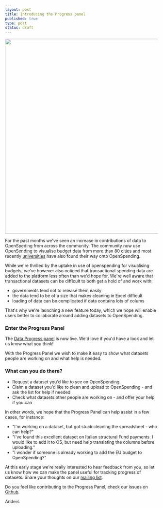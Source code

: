 ```yaml
---
layout: post
title: Introducing the Progress panel
published: true
type: post
status: draft
---
```


<img alt="" src="http://www.flickr.com/photos/94746900@N06/8736993520/in/photostream/lightbox/" title="The Progress Panel" class="alignnone" width="640" height="640" />

For the past months we've seen an increase in contributions of data to OpenSpeding from across the community. The community now use OpenSending to visualise budget data from more than [80 cities](http://apps.openspending.org/maps/) and most recently [universities](http://openspending.org/ugr-spending) have also found their way onto OpenSpending.

While we're thrilled by the uptake in use of openspending for visualising budgets, we've however also noticed that transactional spending data are added to the platform less often than we'd hope for. We're well aware that transactional datasets can be difficult to both get a hold of and work with:
- governments tend not to release them easily 
- the data tend to be of a size that makes cleaning in Excel difficult
- loading of data can be complicated if data contains lots of colums

That's why we're launching a new feature today, which we hope will enable users better to collaborate around adding datasets to OpenSpending.

### Enter the Progress Panel
The [Data Progress panel](http://progress.openspending.org/) is now live. We'd love if you'd have a look and let us know what you think! 

With the Progress Panel we wish to make it easy to show what datasets people are working on and what help is needed. 

### What can you do there?
- Request a dataset you'd like to see on OpenSpending. 
- Claim a dataset you'd like to clean and upload to OpenSpending - and ask the list for help if needed
- Check what datasets other people are working on - and offer your help if you can

In other words, we hope that the Progress Panel can help assist in a few cases, for instance:
- "I'm working on a dataset, but got stuck cleaning the spreadsheet - who can help?"
- "I've found this excellent dataset on Italian structural Fund payments. I would like to add it to OS, but need help translating the columns before uploading."
- "I wonder if someone is already working to add the EU budget to OpenSpending?"

At this early stage we're really interested to hear feedback from you, so let us know how we can make the panel useful for tracking progress of datasets. Share your thoughts on our [mailing list](http://lists.okfn.org/mailman/listinfo/openspending). 

Do you feel like contributing to the Progress Panel, check our issues on [Github](https://github.com/openspending/dataprogress/issues). 


Anders